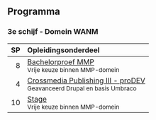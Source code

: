 Programma
---------

### 3e schijf - Domein WANM

| SP | Opleidingsonderdeel                                                                 |
|---:|:------------------------------------------------------------------------------------|
|  8 | [Bachelorproef MMP][]<br><small>Vrije keuze binnen MMP-domein</small>               |
|  4 | [Crossmedia Publishing III - proDEV][]<br><small>Geavanceerd Drupal en basis Umbraco</small> |
| 10 | [Stage][]<br><small>Vrije keuze binnen MMP-domein</small>                           |

[Bachelorproef MMP]:https://bamaflexweb.arteveldehs.be/BMFUIDetailxOLOD.aspx?a=54554&b=5&c=1
[Crossmedia Publishing III - proDEV]:https://bamaflexweb.arteveldehs.be/BMFUIDetailxOLOD.aspx?a=55392&b=5&c=1
[Stage]:https://bamaflexweb.arteveldehs.be/BMFUIDetailxOLOD.aspx?a=56794&b=5&c=1